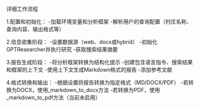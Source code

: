 详细工作流程

1.配置和初始化：
-加载环境变量和分析框架
-解析用户的查询配置（村庄名称、查询内容、输出格式等）

2.信息收集阶段：
-设置数据源（web、docs或hybrid）
-初始化GPTResearcher并执行研究
-获取搜索结果摘要

3.报告生成阶段：
-将分析框架转换为结构化提示
-创建包含语言指令、搜索结果和框架的上下文
-使用上下文生成Markdown格式的报告
-添加参考文献

4.格式转换和输出：
-根据设置将报告转换为指定格式（MD/DOCX/PDF）
-若转换为DOCX，使用_markdown_to_docx方法
-若转换为PDF，使用_markdown_to_pdf方法（当前未启用）